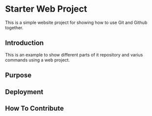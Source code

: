 # Starter Web Project

This is a simple website project for showing how to use Git and Github together.

## Introduction

This is an example to show different parts of it repository and varius commands using a web project.

## Purpose

## Deployment

## How To Contribute
